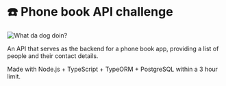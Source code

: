 # ☎️ Phone book API challenge

![What da dog doin?](https://media2.giphy.com/media/dtBi0s3hndz7q/giphy.gif?cid=ecf05e47khqam300sl443oxsenu1fxk3z8p6tpo73ugn0myt&rid=giphy.gif&ct=g)

An API that serves as the backend for a phone book app, providing a list of people and their contact details.

Made with Node.js + TypeScript + TypeORM + PostgreSQL within a 3 hour limit.
